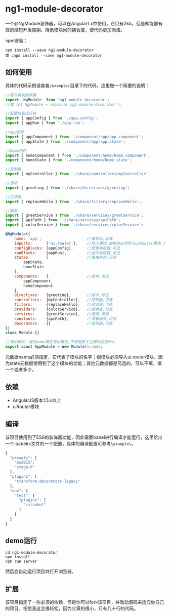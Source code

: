 # ng1-module-decorator
一个@NgModule装饰器，可以在Angular1.x中使用，它只有2kb，但是却能够有效的缩短开发周期，降低模块间的耦合度，使代码更加简洁。

npm安装：
```
npm install --save ng1-module-decorator
或 cnpm install --save ng1-module-decorator
```
## 如何使用
具体的代码示例请查看`/example/`目录下的代码，这里做一个简要的说明：
```javascript
//导入模块装饰器
import  NgModule  from 'ng1-module-decorator';
//或 let NgModule = require('ng1-module-decorator');

//配置块和运行块
import { appConfig } from './app.config';
import { appRun } from './app.run';

//app组件
import { appComponent } from './component/app/app.component';
import { appState } from './component/app/app.state';

//home组件
import { homeComponent } from './component/home/home.component';
import { homeState } from './component/home/home.state';

//控制器
import { myController } from './share/controllers/myController';

//指令
import { greeting } from './share/directives/greeting';

//过滤器
import { replaceHello } from './share/filters/replaceHello';

//服务
import { greetService } from './share/services/greetService';
import { apiPath } from './share/services/apiPath';
import { colorService } from './share/services/colorService';

@NgModule({
    name: 'app',                    //模块名,必填
    imports:      ['ui.router'],    //导入模块,根模块必须导入uiRouter模块,其他可选
    configBlocks: [appConfig],      //配置块函数,可选
    runBlocks:    [appRun],         //运行块函数,可选
    states:       [                 //路由状态,可选
        appState,
        homeState
    ],
    components:   {                 //组件,可选
        appComponent,
        homeComponent
    },
    directives:   {greeting},       //指令,可选
    controllers:  {myController},   //控制器,可选
    filters:      {replaceHello},   //过滤器,可选
    providers:    {colorService},   //提供者,可选
    services:     {greetService},   //服务,可选
    constants:    {apiPath},        //常量服务,可选
    decorators:   {}                //装饰器,可选
})
class Module {}

//导出模块：通过name属性导出模块,不用需要关注模块名是什么
export const AppModule = new Module().name;
```
元数据name必须指定，它代表了模块的名字；根模块必须导入ui.router模块，因为state元数据使用到了这个模块的功能；其他元数据都是可选的，可以不填，填一个或者多个。
## 依赖
* AngularJS版本1.5.x以上
* uiRouter模块
## 编译
该项目使用到了ES6的装饰器功能，因此需要babel进行编译才能运行，这里给出一个.babelrc文件的一个配置，具体的编译配置可参考`\example\`。
```javascript
{
  "presets": [
    "es2015",
    "stage-0"
  ],
  "plugins": [
    "transform-decorators-legacy"
  ],
  "env": {
    "test": {
      "plugins": [
        "istanbul"
      ]
    }
  }
}

```
## demo运行
```
cd ng1-module-decorator
npm install
npm run server
```
然后会自动运行项目并打开浏览器。
## 扩展
该项目指定了一些必须的依赖，但是你可以fork该项目，并改动源码来适应你自己的项目。相信我这会很轻松，因为它真的很小，只有几十行的代码。